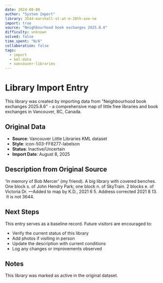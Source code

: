 ```yaml
---
date: 2024-08-08
author: "System Import"
library: 3544-marshall-st-at-e-20th-ave-ne
import: true
source: "Neighbourhood book exchanges 2025.8.6"
difficulty: unknown
solved: false
time_spent: "N/A"
collaboration: false
tags:
  - import
  - kml-data
  - vancouver-libraries
---
```


# Library Import Entry

This library was created by importing data from "Neighbourhood book exchanges 2025.8.6" - a comprehensive map of little free libraries and book exchanges in Vancouver, BC, Canada.

## Original Data

- **Source**: Vancouver Little Libraries KML dataset
- **Style**: icon-503-FF8277-labelson
- **Status**: Inactive/Uncertain
- **Import Date**: August 8, 2025

## Description from Original Source

'In memory of Bob Mercer' (my friend).
A big library with covered benches.
One block s. of John Hendry Park;
one block n. of SkyTrain.
2 blocks e. of Victoria Dr.
—Added to map by K.D., 2021 6 5.
Address corrected 2021 8 13.  It is not 3644.



## Next Steps

This entry serves as a baseline record. Future visitors are encouraged to:
- Verify the current status of this library
- Add photos if visiting in person
- Update the description with current conditions
- Log any changes or improvements observed

## Notes

This library was marked as active in the original dataset.
